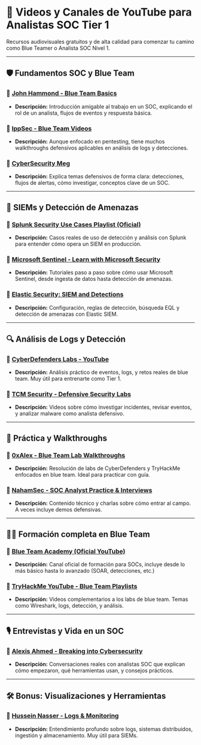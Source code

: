 
# 🎥 Videos y Canales de YouTube para Analistas SOC Tier 1

Recursos audiovisuales gratuitos y de alta calidad para comenzar tu camino como Blue Teamer o Analista SOC Nivel 1.

---

## 🛡️ Fundamentos SOC y Blue Team

### 🔹 [John Hammond - Blue Team Basics](https://www.youtube.com/watch?v=y0x5nqY-SL4)
- **Descripción:** Introducción amigable al trabajo en un SOC, explicando el rol de un analista, flujos de eventos y respuesta básica.
  
### 🔹 [IppSec - Blue Team Videos](https://www.youtube.com/c/ippsec/search?query=blue+team)
- **Descripción:** Aunque enfocado en pentesting, tiene muchos walkthroughs defensivos aplicables en análisis de logs y detecciones.

### 🔹 [CyberSecurity Meg](https://www.youtube.com/@CybersecurityMeg)
- **Descripción:** Explica temas defensivos de forma clara: detecciones, flujos de alertas, cómo investigar, conceptos clave de un SOC.

---

## 🧪 SIEMs y Detección de Amenazas

### 🔹 [Splunk Security Use Cases Playlist (Oficial)](https://www.youtube.com/playlist?list=PLxkNvU0-Zi_a7a-Qk3ZOmnGbE9q_Qj06E)
- **Descripción:** Casos reales de uso de detección y análisis con Splunk para entender cómo opera un SIEM en producción.

### 🔹 [Microsoft Sentinel - Learn with Microsoft Security](https://www.youtube.com/playlist?list=PLQXpv_NsE9wEzUAvu6WFDjqP3V3eW03Te)
- **Descripción:** Tutoriales paso a paso sobre cómo usar Microsoft Sentinel, desde ingesta de datos hasta detección de amenazas.

### 🔹 [Elastic Security: SIEM and Detections](https://www.youtube.com/playlist?list=PLQzjF4V_1ERx3_1eeYm1bA88w2uOGtt-E)
- **Descripción:** Configuración, reglas de detección, búsqueda EQL y detección de amenazas con Elastic SIEM.

---

## 🔍 Análisis de Logs y Detección

### 🔹 [CyberDefenders Labs - YouTube](https://www.youtube.com/@CyberDefenders)
- **Descripción:** Análisis práctico de eventos, logs, y retos reales de blue team. Muy útil para entrenarte como Tier 1.

### 🔹 [TCM Security - Defensive Security Labs](https://www.youtube.com/playlist?list=PLBf0hzazHTGOEuhPQSnq-EjQhzMAliRdr)
- **Descripción:** Videos sobre cómo investigar incidentes, revisar eventos, y analizar malware como analista defensivo.

---

## 🧰 Práctica y Walkthroughs

### 🔹 [0xAlex - Blue Team Lab Walkthroughs](https://www.youtube.com/@0xalex_/videos)
- **Descripción:** Resolución de labs de CyberDefenders y TryHackMe enfocados en blue team. Ideal para practicar con guía.

### 🔹 [NahamSec - SOC Analyst Practice & Interviews](https://www.youtube.com/@NahamSec)
- **Descripción:** Contenido técnico y charlas sobre cómo entrar al campo. A veces incluye demos defensivas.

---

## 🧑‍💻 Formación completa en Blue Team

### 🔹 [Blue Team Academy (Oficial YouTube)](https://www.youtube.com/@blueteamacademy)
- **Descripción:** Canal oficial de formación para SOCs, incluye desde lo más básico hasta lo avanzado (SOAR, detecciones, etc.)

### 🔹 [TryHackMe YouTube - Blue Team Playlists](https://www.youtube.com/@TryHackMe)
- **Descripción:** Videos complementarios a los labs de blue team. Temas como Wireshark, logs, detección, y análisis.

---

## 🎙️ Entrevistas y Vida en un SOC

### 🔹 [Alexis Ahmed - Breaking into Cybersecurity](https://www.youtube.com/watch?v=FS6EGbER4V0)
- **Descripción:** Conversaciones reales con analistas SOC que explican cómo empezaron, qué herramientas usan, y consejos prácticos.

---

## 🛠️ Bonus: Visualizaciones y Herramientas

### 🔹 [Hussein Nasser - Logs & Monitoring](https://www.youtube.com/@hnasr)
- **Descripción:** Entendimiento profundo sobre logs, sistemas distribuidos, ingestión y almacenamiento. Muy útil para SIEMs.

